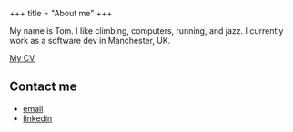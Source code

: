 +++
title = "About me"
+++

My name is Tom. I like climbing, computers, running, and jazz. I currently work as a software dev in Manchester, UK.

[My CV](/docs/cv_28-10-2024.pdf)

## Contact me
- [email](mailto:tom@planccck.xyz)
- [linkedin](https://www.linkedin.com/in/tom-taylor-37046a11a/)
